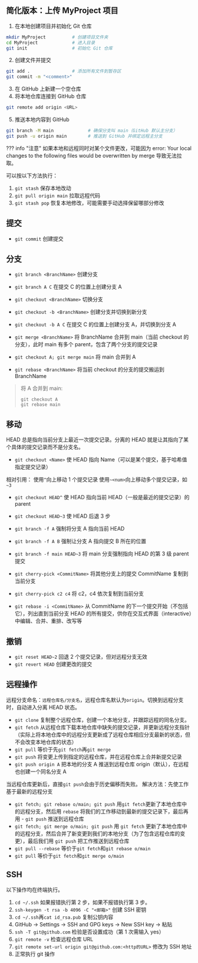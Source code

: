## 简化版本：上传 MyProject 项目

1. 在本地创建项目并初始化 Git 仓库

```bash
mkdir MyProject          # 创建项目文件夹
cd MyProject             # 进入目录
git init                 # 初始化 Git 仓库
```

2. 创建文件并提交

```bash
git add .                # 添加所有文件到暂存区
git commit -m "<comment>"
```

3. 在 GitHub 上新建一个空仓库
4. 将本地仓库连接到 GitHub 仓库

```bash
git remote add origin <URL>
```

5. 推送本地内容到 GitHub

```bash
git branch -M main             # 确保分支叫 main（GitHub 默认主分支）
git push -u origin main        # 推送到 GitHub 并绑定远程主分支
```

??? info "注意"
    如果本地和远程同时对某个文件更改，可能因为 error: Your local changes to the following files would be overwritten by merge 导致无法拉取。  
 
可以按以下方法执行：

1.  `git stash` 保存本地改动
2.  `git pull origin main` 拉取远程代码
3.  `git stash pop` 恢复本地修改，可能需要手动选择保留哪部分修改

## 提交

- `git commit` 创建提交

## 分支

- `git branch <BranchName>` 创建分支
- `git branch A C` 在提交 C 的位置上创建分支 A
- `git checkout <BranchName>` 切换分支
- `git checkout -b <BranchName>` 创建分支并切换到新分支
- `git checkout -b A C` 在提交 C 的位置上创建分支 A，并切换到分支 A

- `git merge <BranchName>` 将 BranchName 合并到 main（当前 checkout 的分支），此时 main 有多个 parent，包含了两个分支的提交记录
- `git checkout A; git merge main` 将 main 合并到 A
- `git rebase <BranchName>` 将当前 checkout 的分支的提交搬运到 BranchName

> 将 A 合并到 main:
>
> ```
> git checkout A
> git rebase main
> ```

## 移动

HEAD 总是指向当前分支上最近一次提交记录。分离的 HEAD 就是让其指向了某个具体的提交记录而不是分支名。

- `git checkout <Name>` 使 HEAD 指向 Name（可以是某个提交，基于哈希值指定提交记录）

相对引用：
使用`^`向上移动 1 个提交记录
使用`~<num>`向上移动多个提交记录，如`~3`

- `git checkout HEAD^` 使 HEAD 指向当前 HEAD（一般是最近的提交记录）的 parent
- `git checkout HEAD~3` 使 HEAD 后退 3 步

- `git branch -f A` 强制将分支 A 指向当前 HEAD
- `git branch -f A B` 强制让分支 A 指向提交 B 所在的位置
- `git branch -f main HEAD~3` 将 main 分支强制指向 HEAD 的第 3 级 parent 提交

- `git cherry-pick <CommitName>` 将其他分支上的提交 CommitName 复制到当前分支
- `git cherry-pick c2 c4` 将 c2，c4 依次复制到当前分支

- `git rebase -i <CommitName>` 从 CommitName 的下一个提交开始（不包括它），列出直到当前分支 HEAD 的所有提交，供你在交互式界面（interactive）中编辑、合并、重排、改写等

## 撤销

- `git reset HEAD~2` 回退 2 个提交记录，但对远程分支无效
- `git revert HEAD` 创建更改的提交

## 远程操作

远程分支命名：`远程仓库名/分支名`，远程仓库名默认为`origin`。切换到远程分支时，自动进入分离 HEAD 状态。

- `git clone` 复制整个远程仓库，创建一个本地分支，并跟踪远程的同名分支。
- `git fetch` 从远程仓库下载本地仓库中缺失的提交记录，并更新远程分支指针（实际上将本地仓库中的远程分支更新成了远程仓库相应分支最新的状态，但不会改变本地仓库的状态）
- `git pull` 等价于先`git fetch`再`git merge`
- `git push` 将变更上传到指定的远程仓库，并在远程仓库上合并新提交记录
- `git push origin A` 把本地的分支 A 推送到远程仓库 origin（默认），在远程也创建一个同名分支 A

当远程仓库更新后，直接`git push`会由于历史偏移而失败。
解决方法：先使工作基于最新的远程分支

- `git fetch; git rebase o/main; git push` 用`git fetch`更新了本地仓库中的远程分支，然后用 `rebase` 将我们的工作移动到最新的提交记录下，最后再用 - `git push` 推送到远程仓库
- `git fetch; git merge o/main; git push` 用 `git fetch` 更新了本地仓库中的远程分支，然后合并了新变更到我们的本地分支（为了包含远程仓库的变更），最后我们用 `git push` 把工作推送到远程仓库
- `git pull --rebase` 等价于`git fetch`和`git rebase o/main`
- `git pull` 等价于`git fetch`和`git merge o/main`

## SSH

以下操作均在终端执行。

1. `cd ~/.ssh` 如果报错执行第 2 步，如果不报错执行第 3 步。
2. `ssh-keygen -t rsa -b 4096 -C "<邮箱>"` 创建 SSH 密钥
3. `cd ~/.ssh`再`cat id_rsa.pub` 复制公钥内容
4. GitHub -> Settings -> SSH and GPG keys -> New SSH key -> 粘贴
5. `ssh -T git@github.com` 检验是否设置成功（第 1 次需输入 yes）
6. `git remote -v` 检查远程仓库 URL
7. `git remote set-url origin git@github.com:<http的URL>` 修改为 SSH 地址
8. 正常执行 git 操作
